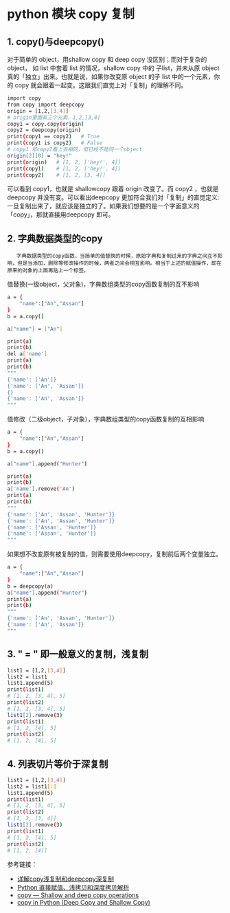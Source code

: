 #  python 模块 copy 复制


## 1. copy()与deepcopy()

对于简单的 object，用shallow copy 和 deep copy 没区别；而对于复杂的 object， 如 list 中套着 list 的情况，shallow copy 中的 子list，并未从原 object 真的「独立」出来。也就是说，如果你改变原 object 的子 list 中的一个元素，你的 copy 就会跟着一起变。这跟我们直觉上对「复制」的理解不同。

```bash
import copy
from copy import deepcopy
origin = [1,2,[3,4]]
# origin里面有三个元素，1,2,[3,4]
copy1 = copy.copy(origin)
copy2 = deepcopy(origin)
print(copy1 == copy2)   # True
print(copy1 is copy2)   # False
# copy1 和copy2看上去相同，但已经不是同一个object
origin[2][0] = "hey!"
print(origin)   # [1, 2, ['hey!', 4]]
print(copy1)    # [1, 2, ['hey!', 4]]
print(copy2)    # [1, 2, [3, 4]]
```

可以看到 copy1，也就是 shallowcopy 跟着 origin 改变了。而 copy2 ，也就是 deepcopy 并没有变。可以看出deepcopy 更加符合我们对「复制」的直觉定义: 一旦复制出来了，就应该是独立的了。如果我们想要的是一个字面意义的「copy」，那就直接用deepcopy 即可。

## 2. 字典数据类型的copy
       字典数据类型的copy函数，当简单的值替换的时候，原始字典和复制过来的字典之间互不影响，但是当添加，删除等修改操作的时候，两者之间会相互影响。相当于上述的赋值操作，即在原来的对象的上面再贴上一个标签。

值替换(一级object，父对象)，字典数组类型的copy函数复制的互不影响

```bash
a = {
    "name":["An","Assan"]
}
b = a.copy()

a["name"] = ["An"]

print(a)
print(b)
del a['name']
print(a)
print(b)
"""
{'name': ['An']}
{'name': ['An', 'Assan']}
{}
{'name': ['An', 'Assan']}
"""
```

值修改（二级object，子对象），字典数组类型的copy函数复制的互相影响

```bash
a = {
    "name":["An","Assan"]
}
b = a.copy()

a["name"].append("Hunter")

print(a)
print(b)
a['name'].remove('An')
print(a)
print(b)
"""
{'name': ['An', 'Assan', 'Hunter']}
{'name': ['An', 'Assan', 'Hunter']}
{'name': ['Assan', 'Hunter']}
{'name': ['Assan', 'Hunter']}
"""
```

如果想不改变原有被复制的值，则需要使用deepcopy，复制前后两个变量独立。

```bash
a = {
    "name":["An","Assan"]
}
b = deepcopy(a)
a["name"].append("Hunter")
print(a)
print(b)
"""
{'name': ['An', 'Assan', 'Hunter']}
{'name': ['An', 'Assan']}
"""
```

## 3. " = " 即一般意义的复制，浅复制

```bash
list1 = [1,2,[3,4]]
list2 = list1
list1.append(5)
print(list1)
# [1, 2, [3, 4], 5]
print(list2)
# [1, 2, [3, 4], 5]
list1[2].remove(3)
print(list1)
# [1, 2, [4], 5]
print(list2)
# [1, 2, [4], 5]
```

## 4. 列表切片等价于深复制

```bash
list1 = [1,2,[3,4]]
list2 = list1[:]
list1.append(5)
print(list1)
# [1, 2, [3, 4], 5]
print(list2)
# [1, 2, [3, 4]]
list1[2].remove(3)
print(list1)
# [1, 2, [4], 5]
print(list2)
# [1, 2, [4]]
```
参考链接：

 - [详解copy浅复制和deepcopy深复制](https://blog.csdn.net/brucewong0516/article/details/89838754)
 - [Python 直接赋值、浅拷贝和深度拷贝解析](https://www.runoob.com/w3cnote/python-understanding-dict-copy-shallow-or-deep.html)
 - [copy — Shallow and deep copy operations](https://docs.python.org/3/library/copy.html)
 - [copy in Python (Deep Copy and Shallow Copy)](https://www.geeksforgeeks.org/copy-python-deep-copy-shallow-copy/)

